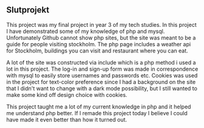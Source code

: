 ## Slutprojekt
This project was my final project in year 3 of my tech studies. In this project I have demonstrated some of my knowledge of php and mysql. Unfortunately Github cannot show php sites, but the site was meant to be a guide for people visiting stockholm. The php page includes a weather api for Stockholm, buildings you can visit and restaurant where you can eat. 

A lot of the site was constructed via include which is a php method i used a lot in this project. The log-in and sign-up form was made in 
correspondence with mysql to easily store usernames and passwords etc. Cookies was used in the project for text-color preference since I had a background on the site that I didn't want to change with a dark mode possibility, but I still wanted to make some kind off design choice with cookies. 

This project taught me a lot of my current knowledge in php and it helped me understand php better. If I remade this project today I believe I could have made it even better than how it turned out.
